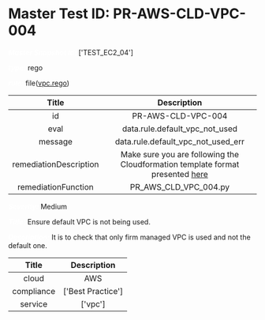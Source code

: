 



# Master Test ID: PR-AWS-CLD-VPC-004


***<font color="white">Master Snapshot Id:</font>*** ['TEST_EC2_04']

***<font color="white">type:</font>*** rego

***<font color="white">rule:</font>*** file([vpc.rego])  
  
  
  
  

|Title|Description|
| :---: | :---: |
|id|PR-AWS-CLD-VPC-004|
|eval|data.rule.default_vpc_not_used|
|message|data.rule.default_vpc_not_used_err|
|remediationDescription|Make sure you are following the Cloudformation template format presented <a href='https://boto3.amazonaws.com/v1/documentation/api/latest/reference/services/ec2.html#EC2.Client.describe_vpcs' target='_blank'>here</a>|
|remediationFunction|PR_AWS_CLD_VPC_004.py|


***<font color="white">Severity:</font>*** Medium

***<font color="white">Title:</font>*** Ensure default VPC is not being used.

***<font color="white">Description:</font>*** It is to check that only firm managed VPC is used and not the default one.  
  
  

|Title|Description|
| :---: | :---: |
|cloud|AWS|
|compliance|['Best Practice']|
|service|['vpc']|



[vpc.rego]: https://github.com/prancer-io/prancer-compliance-test/tree/master/aws/cloud/vpc.rego
